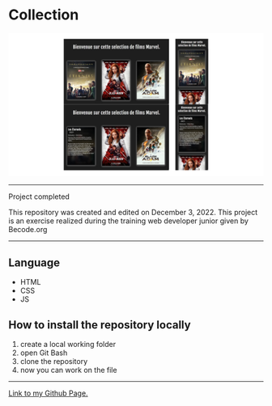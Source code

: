 # Collection

![](./assets/readme.png)

---

Project completed

This repository was created and edited on December 3, 2022. This project is an exercise realized during the training web developer junior given by Becode.org

---

## Language

- HTML
- CSS
- JS

## How to install the repository locally

1. create a local working folder
2. open Git Bash
3. clone the repository
4. now you can work on the file

---
 [Link to my Github Page.](https://mathildecornelis.github.io/consolidation/)
